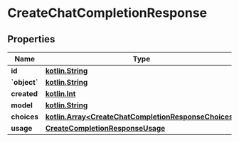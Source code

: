 # CreateChatCompletionResponse

## Properties
Name | Type | Description | Notes
------------ | ------------- | ------------- | -------------
**id** | [**kotlin.String**](.md) |  | 
**&#x60;object&#x60;** | [**kotlin.String**](.md) |  | 
**created** | [**kotlin.Int**](.md) |  | 
**model** | [**kotlin.String**](.md) |  | 
**choices** | [**kotlin.Array&lt;CreateChatCompletionResponseChoices&gt;**](CreateChatCompletionResponseChoices.md) |  | 
**usage** | [**CreateCompletionResponseUsage**](CreateCompletionResponseUsage.md) |  |  [optional]
